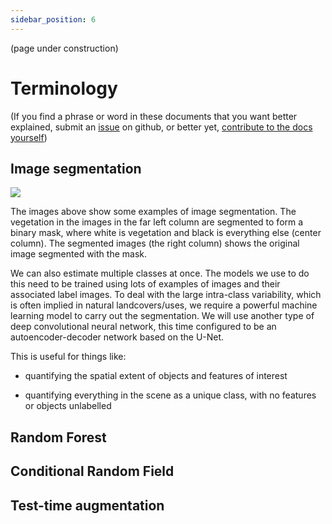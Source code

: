 ```yaml
---
sidebar_position: 6
---
```


(page under construction)

# Terminology

(If you find a phrase or word in these documents that you want better explained, submit an [issue](https://github.com/dbuscombe-usgs/dash_doodler/issues) on github, or better yet, [contribute to the docs yourself](../tutorial-extras/how-to-contribute))

## Image segmentation

![](https://dbuscombe-usgs.github.io/MLMONDAYS/img/seg_ex.png)

The images above show some examples of image segmentation. The vegetation in the images in the far left column are segmented to form a binary mask, where white is vegetation and black is everything else (center column). The segmented images (the right column) shows the original image segmented with the mask.

We can also estimate multiple classes at once. The models we use to do this need to be trained using lots of examples of images and their associated label images. To deal with the large intra-class variability, which is often implied in natural landcovers/uses, we require a powerful machine learning model to carry out the segmentation. We will use another type of deep convolutional neural network, this time configured to be an autoencoder-decoder network based on the U-Net.

This is useful for things like:

* quantifying the spatial extent of objects and features of interest

* quantifying everything in the scene as a unique class, with no features or objects unlabelled


## Random Forest

<!-- Random forests are a non-parametric ensemble discriminative classifier

Ensemble means that it relies on aggregating the results of an ensemble of simpler estimators.
Random forests are an example of an ensemble learner built on decision trees. For this reason we'll start by discussing decision trees themselves.
Decision trees are extremely intuitive ways to classify or label objects: you simply ask a series of questions designed to zero-in on the classification.
However, decision trees suffer badly from overfitting.

The use of multiple overfitting estimators can be combined to reduce the effect of this overfitting — this is what underlies an ensemble method called bagging.
Bagging makes use of an ensemble of parallel estimators, each of which over-fits the data, and averages the results to find a better classification.
An ensemble of randomized decision trees is known as a random forest. -->

## Conditional Random Field


## Test-time augmentation

<!-- # Create a Page

Add **Markdown or React** files to `src/pages` to create a **standalone page**:

- `src/pages/index.js` -> `localhost:3000/`
- `src/pages/foo.md` -> `localhost:3000/foo`
- `src/pages/foo/bar.js` -> `localhost:3000/foo/bar`

## Create your first React Page

Create a file at `src/pages/my-react-page.js`:

```jsx title="src/pages/my-react-page.js"
import React from 'react';
import Layout from '@theme/Layout';

export default function MyReactPage() {
  return (
    <Layout>
      <h1>My React page</h1>
      <p>This is a React page</p>
    </Layout>
  );
}
```

A new page is now available at `http://localhost:3000/my-react-page`.

## Create your first Markdown Page

Create a file at `src/pages/my-markdown-page.md`:

```mdx title="src/pages/my-markdown-page.md"
# My Markdown page

This is a Markdown page
```

A new page is now available at `http://localhost:3000/my-markdown-page`. -->
